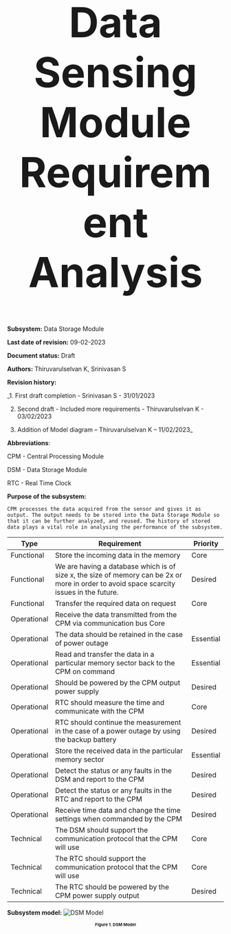 <div align="center">
<h1 style="font-size:10vw">Data Sensing Module Requirement Analysis</h1>

<div align="left">

**Subsystem:** Data Storage Module
	
**Last date of revision:** 09-02-2023
	
**Document status:** Draft
	
**Authors:** Thiruvarulselvan K, Srinivasan S
  
**Revision history:**
	
_1. First draft completion - Srinivasan S - 31/01/2023
	
2. Second draft - Included more requirements - Thiruvarulselvan K - 03/02/2023
	
3. Addition of Model diagram – Thiruvarulselvan K – 11/02/2023_


**Abbreviations**:
	
CPM - Central Processing Module
	
DSM - Data Storage Module
	
RTC - Real Time Clock

**Purpose of the subsystem:**

	CPM processes the data acquired from the sensor and gives it as output. The output needs to be stored into the Data Storage Module so that it can be further analyzed, and reused. The history of stored data plays a vital role in analysing the performance of the subsystem.

  | Type  | Requirement | Priority |
| ------------- | ------------- | ------------- |
Functional|	Store the incoming data in the memory	|Core|
Functional|	We are having a database which is of size x, the size of memory can be 2x or more in order to avoid space scarcity issues in the future.|	Desired|
Functional|	Transfer the required data on request|	Core|
Operational|	Receive the data transmitted from the CPM via communication bus	Core|
Operational|	The data should be retained in the case of power outage|	Essential|
Operational|	Read and transfer the data in a particular memory sector back to the CPM on command|	Essential|
Operational|	Should be powered by the CPM output power supply	|Desired|
Operational|	RTC should measure the time and communicate with the CPM|	Core|
Operational|	RTC should continue the measurement in the case of a power outage by using the backup battery	|Desired|
Operational|	Store the received data in the particular memory sector|	Essential|
Operational|	Detect the status or any faults in the DSM and report to the CPM|	Desired|
Operational|	Detect the status or any faults in the RTC and report to the CPM	|Desired|
Operational|	Receive time data and change the time settings when commanded by the CPM	|Desired|
Technical|	The DSM should support the communication protocol that the CPM will use	|Core|
Technical|	The RTC should support the communication protocol that the CPM will use	|Core|
Technical|	The RTC should be powered by the CPM power supply output	|Desired|


**Subsystem model:**
 ![DSM Model](https://user-images.githubusercontent.com/109530150/221361500-62d27cf0-c08d-4ce0-b47e-23442d690330.png)
<div align="center">
<h1 style="font-size:1vw">Figure 1. DSM Model</h1>
	



